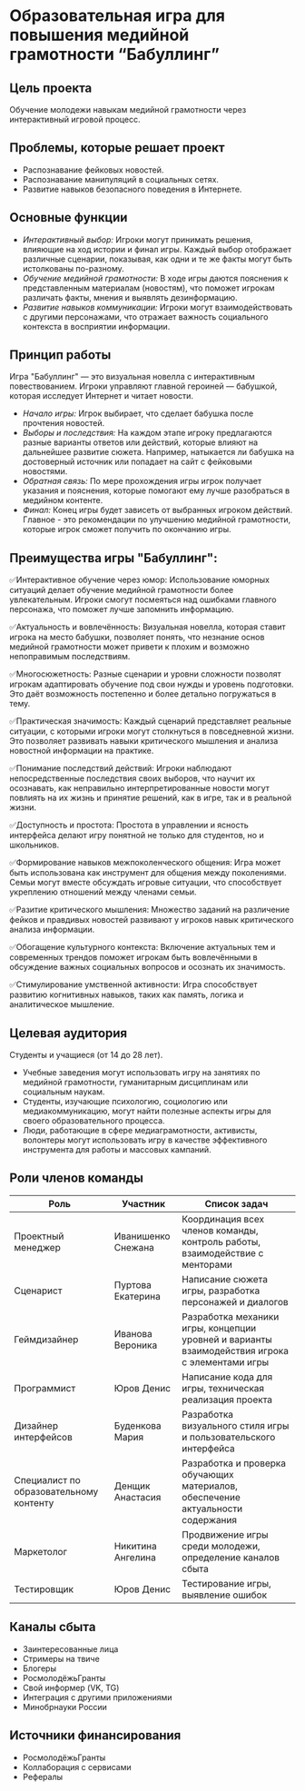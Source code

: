 # Образовательная игра для повышения медийной грамотности “Бабуллинг”
## Цель проекта
Обучение молодежи навыкам медийной грамотности через интерактивный игровой процесс.
## Проблемы, которые решает проект
- Распознавание фейковых новостей.
- Распознавание манипуляций в социальных сетях.
- Развитие навыков безопасного поведения в Интернете.
## Основные функции
- *Интерактивный выбор:* Игроки могут принимать решения, влияющие на ход истории и финал игры. Каждый выбор отображает различные сценарии, показывая, как одни и те же факты могут быть истолкованы по-разному.
- *Обучение медийной грамотности:* В ходе игры даются пояснения к представленным материалам (новостям), что поможет игрокам различать факты, мнения и выявлять дезинформацию.
- *Развитие навыков коммуникации:* Игроки могут взаимодействовать с другими персонажами, что отражает важность социального контекста в восприятии информации.
## Принцип работы
Игра "Бабуллинг" — это визуальная новелла с интерактивным повествованием. Игроки управляют главной героиней — бабушкой, которая исследует Интернет и читает новости.
- *Начало игры:* Игрок выбирает, что сделает бабушка после прочтения новостей.
- *Выборы и последствия:* На каждом этапе игроку предлагаются разные варианты ответов или действий, которые влияют на дальнейшее развитие сюжета. Например, натыкается ли бабушка на достоверный источник или попадает на сайт с фейковыми новостями.
- *Обратная связь:* По мере прохождения игры игрок получает указания и пояснения, которые помогают ему лучше разобраться в медийном контенте.
- *Финал:* Конец игры будет зависеть от выбранных игроком действий. Главное - это рекомендации по улучшению медийной грамотности, которые игрок сможет получить по окончанию игры.
## Преимущества игры "Бабуллинг":
:white_check_mark:Интерактивное обучение через юмор: Использование юморных ситуаций делает обучение медийной грамотности более увлекательным. Игроки смогут посмеяться над ошибками главного персонажа, что поможет лучше запомнить информацию.

:white_check_mark:Актуальность и вовлечённость: Визуальная новелла, которая ставит игрока на место бабушки, позволяет понять, что незнание основ медийной грамотности может привети к плохим и возможно непоправимым последствиям.

:white_check_mark:Многосюжетность: Разные сценарии и уровни сложности позволят игрокам адаптировать обучение под свои нужды и уровень подготовки. Это даёт возможность постепенно и более детально погружаться в тему.

:white_check_mark:Практическая значимость: Каждый сценарий представляет реальные ситуации, с которыми игроки могут столкнуться в повседневной жизни. Это позволяет развивать навыки критического мышления и анализа новостной информации на практике.

:white_check_mark:Понимание последствий действий: Игроки наблюдают непосредственные последствия своих выборов, что научит их осознавать, как неправильно интерпретированные новости могут повлиять на их жизнь и принятие решений, как в игре, так и в реальной жизни.

:white_check_mark:Доступность и простота: Простота в управлении и ясность интерфейса делают игру понятной не только для студентов, но и школьников.

:white_check_mark:Формирование навыков межпоколенческого общения: Игра может быть использована как инструмент для общения между поколениями. Семьи могут вместе обсуждать игровые ситуации, что способствует укреплению отношений между членами семьи.

:white_check_mark:Разитие критического мышления: Множество заданий на различение фейков и правдивых новостей развивают у игроков навык критического анализа информации.

:white_check_mark:Обогащение культурного контекста: Включение актуальных тем и современных трендов поможет игрокам быть вовлечёнными в обсуждение важных социальных вопросов и осознать их значимость.

:white_check_mark:Стимулирование умственной активности: Игра способствует развитию когнитивных навыков, таких как память, логика и аналитическое мышление.
## Целевая аудитория
Студенты и учащиеся (от 14 до 28 лет).
- Учебные заведения могут использовать игру на занятиях по медийной грамотности, гуманитарным дисциплинам или социальным наукам.
- Студенты, изучающие психологию, социологию или медиакоммуникацию, могут найти полезные аспекты игры для своего образовательного процесса.
- Люди, работающие в сфере медиаграмотности, активисты, волонтеры могут использовать игру в качестве эффективного инструмента для работы и массовых кампаний.
## Роли членов команды
|Роль|Участник|Список задач|
|--|--|--|
|Проектный менеджер|Иванишенко Снежана|Координация всех членов команды, контроль работы, взаимодействие с менторами|
|Сценарист|Пуртова Екатерина|Написание сюжета игры, разработка персонажей и диалогов|
|Геймдизайнер|Иванова Вероника|Разработка механики игры, концепции уровней и варианты взаимодействия игрока с элементами игры|
|Программист|Юров Денис|Написание кода для игры, техническая реализация проекта|
|Дизайнер интерфейсов|Буденкова Мария|Разработка визуального стиля игры и пользовательского интерфейса|
|Специалист по образовательному контенту|Денщик Анастасия|Разработка и проверка обучающих материалов, обеспечение актуальности содержания|
|Маркетолог|Никитина Ангелина|Продвижение игры среди молодежи, определение каналов сбыта|
|Тестировщик|Юров Денис|Тестирование игры, выявление ошибок|
## Каналы сбыта
- Заинтересованные лица
- Стримеры на твиче
- Блогеры
- РосмолодёжьГранты
- Свой информер (VK, TG)
- Интеграция с другими приложениями
- Минобрнауки России
## Источники финансирования
- РосмолодёжьГранты
- Коллаборация с сервисами
- Рефералы
